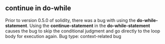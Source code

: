 ## continue in do-while
Prior to version 0.5.0 of solidity, there was a bug with using the 
**do-while-statement**. Using the **continue-statement** in the **do-while-statement** causes the bug to skip the conditional judgment and go directly to the loop body for execution again.
Bug type: context-related bug